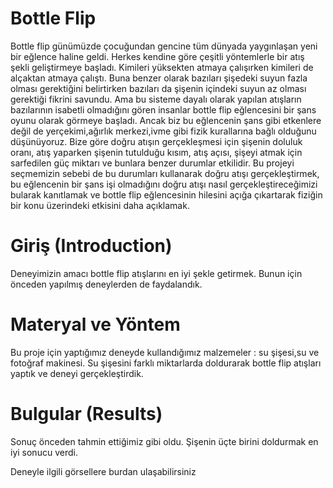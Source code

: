 










# Bottle Flip 
Bottle flip günümüzde çocuğundan gencine tüm dünyada yaygınlaşan yeni bir eğlence haline geldi. Herkes kendine göre çeşitli yöntemlerle bir atış şekli geliştirmeye başladı. Kimileri yüksekten atmaya çalışırken kimileri de alçaktan atmaya çalıştı. Buna benzer olarak bazıları şişedeki suyun fazla olması gerektiğini belirtirken bazıları da şişenin içindeki suyun az olması gerektiği fikrini savundu. Ama bu sisteme dayalı olarak yapılan atışların bazılarının isabetli olmadığını gören insanlar bottle flip eğlencesini bir şans oyunu olarak görmeye başladı. Ancak biz bu eğlencenin şans gibi etkenlere değil de yerçekimi,ağırlık merkezi,ivme gibi fizik kurallarına bağlı olduğunu düşünüyoruz. Bize göre doğru atışın gerçekleşmesi için şişenin  doluluk oranı, atış yaparken şişenin tutulduğu kısım, atış açısı, şişeyi atmak için sarfedilen güç miktarı ve bunlara benzer durumlar etkilidir. Bu projeyi seçmemizin sebebi de bu durumları kullanarak doğru atışı gerçekleştirmek, bu eğlencenin bir şans işi olmadığını doğru atışı nasıl gerçekleştireceğimizi bularak kanıtlamak ve bottle flip eğlencesinin hilesini açığa çıkartarak fiziğin bir konu üzerindeki etkisini daha açıklamak.
# Giriş (Introduction)
Deneyimizin amacı bottle flip atışlarını en iyi şekle getirmek.
Bunun için önceden yapılmış deneylerden de faydalandık.







# Materyal ve Yöntem 
Bu proje için yaptığımız deneyde kullandığımız malzemeler : su şişesi,su ve fotoğraf makinesi.
Su şişesini farklı miktarlarda doldurarak  bottle flip atışları yaptık ve deneyi gerçekleştirdik.

# Bulgular (Results)
Sonuç önceden tahmin ettiğimiz gibi oldu. Şişenin üçte birini doldurmak en iyi sonucu verdi.

Deneyle ilgili görsellere burdan ulaşabilirsiniz 





